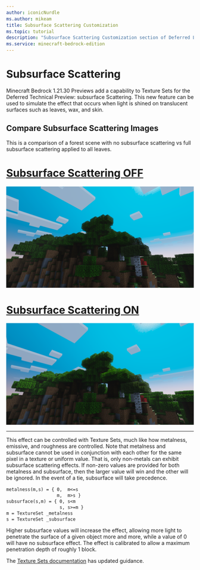```yaml
---
author: iconicNurdle
ms.author: mikeam
title: Subsurface Scattering Customization
ms.topic: tutorial
description: "Subsurface Scattering Customization section of Deferred Lighting in Minecraft: Bedrock Edition."
ms.service: minecraft-bedrock-edition
---
```


# Subsurface Scattering

Minecraft Bedrock 1.21.30 Previews add a capability to Texture Sets for the Deferred Technical Preview: subsurface Scattering. This new feature can be used to simulate the effect that occurs when light is shined on translucent surfaces such as leaves, wax, and skin.

## Compare Subsurface Scattering Images

This is a comparison of a forest scene with no subsurface scattering vs full subsurface scattering applied to all leaves.

# [Subsurface Scattering OFF](#tab/SubSurfaceScatteringOFF)

![Image showing a forest in Minecraft with NO subsurface Scattering enabled](Media/sub_surface_scattering_off.png)

# [Subsurface Scattering ON](#tab/SubSurfaceScatteringON)

![Image showing a forest in Minecraft with subsurface Scattering enabled on the tree leaves allowing sunlight to penetrate through the canopy](Media/sub_surface_scattering_on.png)

---

This effect can be controlled with Texture Sets, much like how metalness, emissive, and roughness are controlled.  Note that metalness and subsurface cannot be used in conjunction with each other for the same pixel in a texture or uniform value. That is, only non-metals can exhibit subsurface scattering effects.  If non-zero values are provided for both metalness and subsurface, then the larger value will win and the other will be ignored.  In the event of a tie, subsurface will take precedence.

```
metalness(m,s) = { 0,  m<=s
                   m,  m>s }
subsurface(s,m) = { 0, s<m
                    s, s>=m }
m = TextureSet _metalness 
s = TextureSet _subsurface
```

Higher subsurface values will increase the effect, allowing more light to penetrate the surface of a given object more and more, while a value of 0 will have no subsurface effect.  The effect is calibrated to allow a maximum penetration depth of roughly 1 block.

The [Texture Sets documentation](../../Reference/Content/TextureSetsReference/TextureSetsConcepts/TextureSetsIntroduction.md) has updated guidance.
